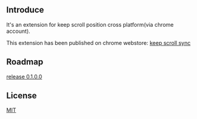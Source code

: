 ## Introduce

It's an extension for keep scroll position cross platform(via chrome account).

This extension has been published on chrome webstore: [keep scroll sync](https://chrome.google.com/webstore/detail/keep-scroll-sync/lblfgppmhibloglgndekfdhmbfbdlndl)


## Roadmap

[release 0.1.0.0](https://github.com/Deguang/keep-scroll-sync/issues/1)


## License

[MIT](LICENSE)
